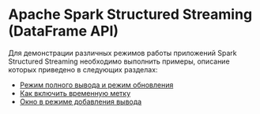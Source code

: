 # Apache Spark Structured Streaming (DataFrame API)



Для демонстрации различных режимов работы приложений Spark Structured Streaming необходимо выполнить примеры, описание которых приведено в следующих разделах:

- [Режим полного вывода и режим обновления](./doc/spark_structured_streaming_output_modes.md)
- [Как включить временную метку](./doc/spark_streaming_structured_append_timestamp.md)
- [Окно в режиме добавления вывода](./doc/spark_streaming_structured_window_append.md)
